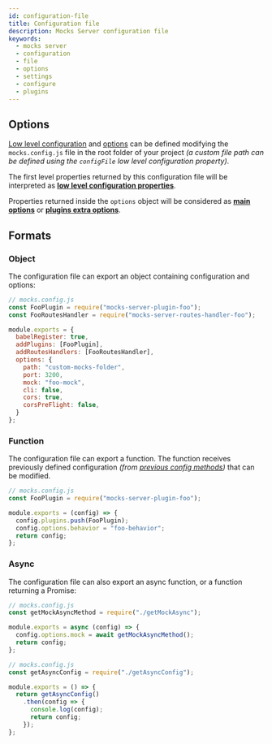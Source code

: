 ```yaml
---
id: configuration-file
title: Configuration file
description: Mocks Server configuration file
keywords:
  - mocks server
  - configuration
  - file
  - options
  - settings
  - configure
  - plugins
---
```


## Options

[Low level configuration](configuration-options.md#low-level-configuration) and [options](configuration-options.md#main-options) can be defined modifying the `mocks.config.js` file in the root folder of your project _(a custom file path can be defined using the `configFile` low level configuration property)_.

The first level properties returned by this configuration file will be interpreted as __[low level configuration properties](configuration-options.md#low-level-configuration)__.

Properties returned inside the `options` object will be considered as __[main options](configuration-options.md#main-options)__ or __[plugins extra options](configuration-options.md#plugins-extra-options)__.

## Formats

### Object

The configuration file can export an object containing configuration and options:

```javascript
// mocks.config.js
const FooPlugin = require("mocks-server-plugin-foo");
const FooRoutesHandler = require("mocks-server-routes-handler-foo");

module.exports = {
  babelRegister: true,
  addPlugins: [FooPlugin],
  addRoutesHandlers: [FooRoutesHandler],
  options: {
    path: "custom-mocks-folder",
    port: 3200,
    mock: "foo-mock",
    cli: false,
    cors: true,
    corsPreFlight: false,
  }
};
```

### Function

The configuration file can export a function. The function receives previously defined configuration _(from [previous config methods](configuration-options.md))_ that can be modified.

```javascript
// mocks.config.js
const FooPlugin = require("mocks-server-plugin-foo");

module.exports = (config) => {
  config.plugins.push(FooPlugin);
  config.options.behavior = "foo-behavior";
  return config;
};
```

### Async

The configuration file can also export an async function, or a function returning a Promise:

```javascript
// mocks.config.js
const getMockAsyncMethod = require("./getMockAsync");

module.exports = async (config) => {
  config.options.mock = await getMockAsyncMethod();
  return config;
};
```

```javascript
// mocks.config.js
const getAsyncConfig = require("./getAsyncConfig");

module.exports = () => {
  return getAsyncConfig()
    .then(config => {
      console.log(config);
      return config;
    });
};
```

